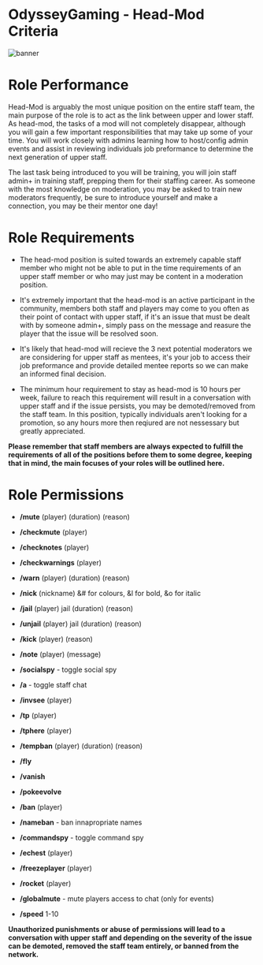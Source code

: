 # OdysseyGaming - Head-Mod Criteria
![banner](https://cdn.discordapp.com/attachments/746231499355062372/928410148005871626/unknown.png)
# Role Performance

Head-Mod is arguably the most unique position on the entire staff team, the main purpose of the role is to act as the link between upper and lower staff. As head-mod, the tasks of a mod will not completely disappear, although you will gain a few important responsibilities that may take up some of your time. You will work closely with admins learning how to host/config admin events and assist in reviewing individuals job preformance to determine the next generation of upper staff.

The last task being introduced to you will be training, you will join staff admin+ in training staff, prepping them for their staffing career. As someone with the most knowledge on moderation, you may be asked to train new moderators frequently, be sure to introduce yourself and make a connection, you may be their mentor one day!

# Role Requirements 

- The head-mod position is suited towards an extremely capable staff member who might not be able to put in the time requirements of an upper staff member or who may just may be content in a moderation position. 

- It's extremely important that the head-mod is an active participant in the community, members both staff and players may come to you often as their point of contact with upper staff, if it's an issue that must be dealt with by someone admin+, simply pass on the message and reasure the player that the issue will be resolved soon. 

- It's likely that head-mod will recieve the 3 next potential moderators we are considering for upper staff as mentees, it's your job to access their job preformance and provide detailed mentee reports so we can make an informed final decision.   

- The minimum hour requirement to stay as head-mod is 10 hours per week, failure to reach this requirement will result in a conversation with upper staff and if the issue persists, you may be demoted/removed from the staff team. In this position, typically individuals aren't looking for a promotion, so any hours more then reqiured are not nessessary but greatly appreciated. 

**Please remember that staff members are always expected to fulfill the requirements of all of the positions before them to some degree, keeping that in mind, the main focuses of your roles will be outlined here.**

# Role Permissions

- **/mute** (player) (duration) (reason)

- **/checkmute** (player)

- **/checknotes** (player)

- **/checkwarnings** (player) 

- **/warn** (player) (duration) (reason)

- **/nick** (nickname) &# for colours, &l for bold, &o for italic

- **/jail** (player) jail (duration) (reason)

- **/unjail** (player) jail (duration) (reason)

- **/kick** (player) (reason)

- **/note** (player) (message)

- **/socialspy** - toggle social spy

- **/a** - toggle staff chat

- **/invsee** (player)

- **/tp** (player)

- **/tphere** (player)

- **/tempban** (player) (duration) (reason)

- **/fly**

- **/vanish** 

- **/pokeevolve**

- **/ban** (player)

- **/nameban** - ban innapropriate names

- **/commandspy** - toggle command spy

- **/echest** (player) 

- **/freezeplayer** (player)

- **/rocket** (player)

- **/globalmute** - mute players access to chat (only for events)

- **/speed** 1-10

**Unauthorized punishments or abuse of permissions will lead to a conversation with upper staff and depending on the severity of the issue can be demoted, removed the staff team entirely, or banned from the network.**
